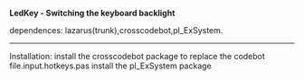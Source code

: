 **LedKey - Switching the keyboard backlight**

dependences: lazarus(trunk),crosscodebot,pl_ExSystem.

***
Installation: install the crosscodebot package to replace the codebot file.input.hotkeys.pas
install the pl_ExSystem package


